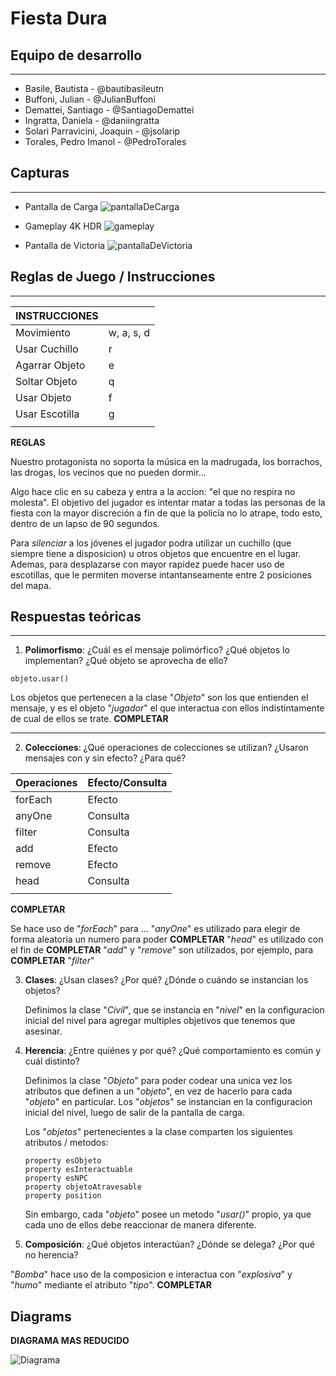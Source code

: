 # Fiesta Dura
## Equipo de desarrollo
---

- Basile, Bautista - @bautibasileutn
- Buffoni, Julian - @JulianBuffoni
- Demattei, Santiago - @SantiagoDemattei
- Ingratta, Daniela - @daniingratta
- Solari Parravicini, Joaquin - @jsolarip
- Torales, Pedro Imanol - @PedroTorales
## Capturas
---

- Pantalla de Carga
![pantallaDeCarga](https://imgur.com/RbzasyD.png)

- Gameplay 4K HDR
![gameplay](https://imgur.com/R9yyIs1.png)

- Pantalla de Victoria
![pantallaDeVictoria](https://imgur.com/umRjuwJ.png)

## Reglas de Juego / Instrucciones
---

|INSTRUCCIONES               |            |
|---------------|------------|
|Movimiento     | w, a, s, d |
|Usar Cuchillo  |     r      |
|Agarrar Objeto |     e      |
|Soltar Objeto  |     q      |
|Usar Objeto    |     f      |
|Usar Escotilla |     g      |
|               |            |

**REGLAS**

Nuestro protagonista no soporta la música en la madrugada, los borrachos, las drogas, los vecinos que no pueden dormir…

Algo hace clic en su cabeza y entra a la accion: "el que no respira no molesta".
El objetivo del jugador es intentar matar a todas las personas de la fiesta con la mayor discreción a fin de que la policía no lo atrape, todo esto, dentro de un lapso de 90 segundos.

Para *silenciar* a los jóvenes el jugador podra utilizar un cuchillo (que siempre tiene a disposicion) u otros objetos que encuentre en el lugar. Ademas, para desplazarse con mayor rapidez puede hacer uso de escotillas, que le permiten moverse intantanseamente entre 2 posiciones del mapa.
## Respuestas teóricas
---

1. **Polimorfismo**: ¿Cuál es el mensaje polimórfico? ¿Qué objetos lo implementan? ¿Qué objeto se aprovecha de ello?

```wollok
objeto.usar()
```

Los objetos que pertenecen a la clase "*Objeto*" son los que entienden el mensaje, y es el objeto "*jugador*" el que interactua con ellos indistintamente de cual de ellos se trate.
**COMPLETAR**

---
2. **Colecciones**: ¿Qué operaciones de colecciones se utilizan? ¿Usaron mensajes con y sin efecto? ¿Para qué?

|Operaciones|Efecto/Consulta|
|-----------|---------------|
|forEach    |Efecto         |
|anyOne     |Consulta       |
|filter     |Consulta       |
|add        |Efecto         |
|remove     |Efecto         |
|head       |Consulta       |
|           |               |
**COMPLETAR**

Se hace uso de "*forEach*" para ...
"*anyOne*" es utilizado para elegir de forma aleatoria un numero para poder **COMPLETAR**
"*head*" es utilizado con el fin de **COMPLETAR**
"*add*" y "*remove*" son utilizados, por ejemplo, para **COMPLETAR**
"*filter*"

3. **Clases**: ¿Usan clases? ¿Por qué? ¿Dónde o cuándo se instancian los objetos?

    Definimos la clase "*Civil*", que se instancia en "*nivel*" en la configuracion inicial del nivel para agregar multiples objetivos que tenemos que asesinar.

4. **Herencia**: ¿Entre quiénes y por qué? ¿Qué comportamiento es común y cuál distinto?

    Definimos la clase "*Objeto*" para poder codear una unica vez los atributos que definen a un "*objeto*", en vez de hacerlo para cada "*objeto*" en particular.
    Los "*objetos*" se instancian en la configuracion inicial del nivel, luego de salir de la pantalla de carga.

    Los "*objetos*" pertenecientes a la clase comparten los siguientes atributos / metodos:
    ```wollok
    property esObjeto
    property esInteractuable
    property esNPC
    property objetoAtravesable
    property position
    ```
    Sin embargo, cada "*objeto*" posee un metodo "*usar()*" propio, ya que cada uno de ellos debe reaccionar de manera diferente.

5. **Composición**: ¿Qué objetos interactúan? ¿Dónde se delega? ¿Por qué no herencia?

"*Bomba*" hace uso de la composicion e interactua con "*explosiva*" y "*humo*" mediante el atributo "*tipo*". **COMPLETAR**

## Diagrams

**DIAGRAMA MAS REDUCIDO**

![Diagrama]()
